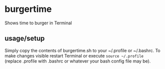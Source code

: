 burgertime
==========

Shows time to burger in Terminal

usage/setup
--------

Simply copy the contents of burgertime.sh to your ~/.profile or ~/.bashrc.
To make changes visible restart Terminal or execute `source ~/.profile` (replace .profile with .bashrc or whatever your bash config file may be).
